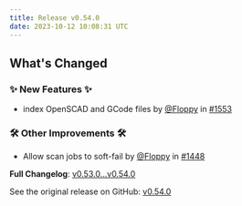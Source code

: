 ```yaml
---
title: Release v0.54.0
date: 2023-10-12 10:08:31 UTC
---
```

## What's Changed
### ✨ New Features ✨
* index OpenSCAD and GCode files by [@Floppy](https://github.com/Floppy) in [#1553](https://github.com/Floppy/van_dam/pull/1553)
### 🛠️ Other Improvements 🛠️
* Allow scan jobs to soft-fail by [@Floppy](https://github.com/Floppy) in [#1448](https://github.com/Floppy/van_dam/pull/1448)

**Full Changelog**: [v0.53.0...v0.54.0](https://github.com/Floppy/van_dam/compare/v0.53.0...v0.54.0)

See the original release on GitHub: [v0.54.0](https://github.com/manyfold3d/manyfold/releases/tag/v0.54.0)
